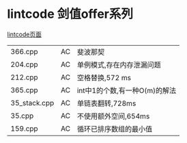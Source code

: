 lintcode 剑值offer系列
===



[lintcode页面](http://www.lintcode.com/ladder/6/)


||||
|-|-|-|
|366.cpp|AC|斐波那契|
|204.cpp|AC|单例模式,存在内存泄漏问题|
|212.cpp|AC|空格替换,572 ms|
|365.cpp|AC|int中1的个数,有一种O(m)的解法|
|35_stack.cpp|AC|单链表翻转,728ms|
|35.cpp|AC|不使用额外空间,654ms|
|159.cpp|AC|循环已排序数组的最小值|

